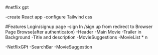 #netflix gpt

-create React app
-configure Tailwind css

#Features
Login/signup page
-sign In /sign up from
redirect to Browser Page
Browse(after authenticaton)
-Header
-Main Movie
-Trailer in Background
-Title and description
-MovieSuggestions
-MovieList \* n

-NetflixGPt
-SearchBar
-MovieSuggestion

